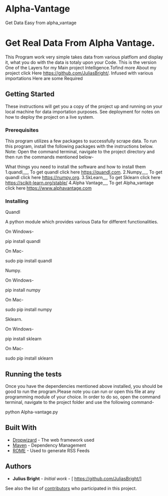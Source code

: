 # Alpha-Vantage
Get Data Easy from alpha_vantage
# Get Real Data From Alpha Vantage.

This Program work very simple takes data from various platflom and display it, what you do with the data is totaly upon your Code.
This is the version One of the Layers for my Main project Intelligence.Tofind more About my project click Here https://github.com/JuliasBright/. Infused with various importations Here are some Required 

## Getting Started

These instructions will get you a copy of the project up and running on your local machine for data importation purposes. See deployment for notes on how to deploy the project on a live system.


### Prerequisites
This program utilizes a few packages to successfully scrape data. To run this program, install the following packages with the instructions below. Note: Open the command terminal, navigate to the project directory and then run the commands mentioned below-

What things you need to install the software and how to install them
1.quandl,,,,, To get quandl click here https://quandl.com.
2.Numpy,,,,,  To get quandl click here https://numpy.org.
3.SkLearn,,,, To get Sklearn click here https://scikit-learn.org/stable/
4.Alpha Vantage,,,, To get Alpha_vantage click here https://www.alphavantage.com

### Installing

Quandl

A python module which provides various  Data for different functionalities. 

On Windows-

  pip install quandl
  
On Mac-
  
  sudo pip install quandl

Numpy. 

On Windows-

  pip install numpy
  
On Mac-
  
  sudo pip install numpy

Sklearn. 

On Windows-

  pip install sklearn
  
On Mac-
  
  sudo pip install sklearn




## Running the tests

Once you have the dependencies mentioned above installed, you should be good to run the program.Please note you can run or open this file at any programming module of your choice. In order to do so, open the command terminal, navigate to the project folder and use the following command-

  python Alpha-vantage.py

## Built With

* [Dropwizard](http://www.dropwizard.io/1.0.2/docs/) - The web framework used
* [Maven](https://maven.apache.org/) - Dependency Management
* [ROME](https://rometools.github.io/rome/) - Used to generate RSS Feeds


## Authors

* **Julius Bright** - *Initial work* - [ https://github.com/JuliasBright/]

See also the list of [contributors](https://github.com/your/project/contributors) who participated in this project.

